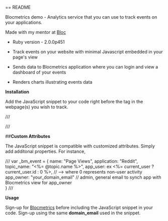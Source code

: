 == README

Blocmetrics demo - Analytics service that you can use to track events on your applications.

Made with my mentor at [Bloc](http://bloc.io)

* Ruby version - 2.0.0p451

* Track events on your website with minimal Javascript embedded in your page's view

* Sends data to Blocmetrics application where you can login and view a dashboard of your events

* Renders charts illustrating events data


**Installation**

Add the JavaScript snippet to your code right before the </body> tag in the webpage(s) you wish to track.

///
<script> 
$(document).ready(function (){
    // track a client-side event using the Blocmetrics analytics service
  var _bm_event = {
    name: "event name, required",
    application: "application_name_here",
    property_1: 'some_value' (ex. "<%= @topic.name %>"),
    property_2: 'some value' (ex <%= current_user ? current_user.id : 0 %>),
    app_owner: "your_domain_email" // admin, general email to synch app with Blocmetrics view for app_owner  
  }

  var _bm_request = new XMLHttpRequest();
  _bm_request.open("POST", "http://collier-blocmetrics.herokuapp.com/events", true);
  _bm_request.setRequestHeader('Content-Type', 'application/json');
  _bm_request.onreadystatechange = function() {
    // this function runs when the Ajax request changes state.
    // https://developer.mozilla.org/en-US/docs/Web/API/XMLHttpRequest
  };
  _bm_request.send(JSON.stringify(_bm_event));
}());</script>
///

##**Custom Attributes**

The JavaScript snippet is compatible with customized attributes. Simply add additonal properties.  For instance,

///
  var _bm_event = {
    name: "Page Views",
    application: "Reddit", 
    topic_name: "<%= @topic.name %>",
    app_user: ex <%= current_user ? current_user.id : 0 %>, // --> where 0 represents non-user activity
    app_owner: "your_domain_email" // admin, general email to synch app with Blocmetrics view for app_owner  
  }
///

**Usage**

Sign-up for [Blocmetrics](collie-blocmetrics.herokuapp.com) before including the JavaScript snippet in your code.  Sign-up using the same **domain_email** used in the snippet. 


